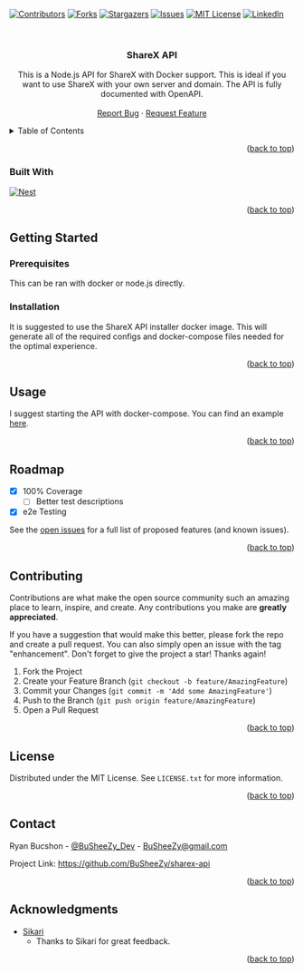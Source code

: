 <a name="readme-top"></a>

[![Contributors][contributors-shield]][contributors-url]
[![Forks][forks-shield]][forks-url]
[![Stargazers][stars-shield]][stars-url]
[![Issues][issues-shield]][issues-url]
[![MIT License][license-shield]][license-url]
[![LinkedIn][linkedin-shield]][linkedin-url]

<br />
<div align="center">
<h3 align="center">ShareX API</h3>

  <p align="center">
    This is a Node.js API for ShareX with Docker support. This is ideal if you want to use ShareX with your own server and domain. The API is fully documented with OpenAPI.
    <br />
    <br />
    <a href="https://github.com/BuSheeZy/sharex-api/issues">Report Bug</a>
    ·
    <a href="https://github.com/BuSheeZy/sharex-api/issues">Request Feature</a>
  </p>
</div>

<details>
  <summary>Table of Contents</summary>
  <ol>
    <li>
      <a href="#about-the-project">About The Project</a>
      <ul>
        <li><a href="#built-with">Built With</a></li>
      </ul>
    </li>
    <li>
      <a href="#getting-started">Getting Started</a>
      <ul>
        <li><a href="#prerequisites">Prerequisites</a></li>
        <li><a href="#installation">Installation</a></li>
      </ul>
    </li>
    <li><a href="#usage">Usage</a></li>
    <li><a href="#roadmap">Roadmap</a></li>
    <li><a href="#contributing">Contributing</a></li>
    <li><a href="#license">License</a></li>
    <li><a href="#contact">Contact</a></li>
    <li><a href="#acknowledgments">Acknowledgments</a></li>
  </ol>
</details>

<p align="right">(<a href="#readme-top">back to top</a>)</p>

### Built With

[![Nest][Nest.js]][Nest-url]

<p align="right">(<a href="#readme-top">back to top</a>)</p>

## Getting Started

### Prerequisites

This can be ran with docker or node.js directly.

### Installation

It is suggested to use the ShareX API installer docker image. This will generate all of the required configs and docker-compose files needed for the optimal experience.

<p align="right">(<a href="#readme-top">back to top</a>)</p>

## Usage

I suggest starting the API with docker-compose. You can find an example [here](https://github.com/busheezy/sharex-api/blob/main/docker-compose.yaml).

<p align="right">(<a href="#readme-top">back to top</a>)</p>

## Roadmap

-   [x] 100% Coverage
    -   [ ] Better test descriptions

-   [x] e2e Testing

See the [open issues](https://github.com/BuSheeZy/sharex-api/issues) for a full list of proposed features (and known issues).

<p align="right">(<a href="#readme-top">back to top</a>)</p>

## Contributing

Contributions are what make the open source community such an amazing place to learn, inspire, and create. Any contributions you make are **greatly appreciated**.

If you have a suggestion that would make this better, please fork the repo and create a pull request. You can also simply open an issue with the tag "enhancement".
Don't forget to give the project a star! Thanks again!

1.  Fork the Project
2.  Create your Feature Branch (`git checkout -b feature/AmazingFeature`)
3.  Commit your Changes (`git commit -m 'Add some AmazingFeature'`)
4.  Push to the Branch (`git push origin feature/AmazingFeature`)
5.  Open a Pull Request

<p align="right">(<a href="#readme-top">back to top</a>)</p>

## License

Distributed under the MIT License. See `LICENSE.txt` for more information.

<p align="right">(<a href="#readme-top">back to top</a>)</p>

## Contact

Ryan Bucshon - [@BuSheeZy_Dev](https://twitter.com/BuSheeZy_Dev) - BuSheeZy@gmail.com

Project Link: <https://github.com/BuSheeZy/sharex-api>

<p align="right">(<a href="#readme-top">back to top</a>)</p>

## Acknowledgments

-   [Sikari](https://github.com/Sikarii)
    -   Thanks to Sikari for great feedback.

<p align="right">(<a href="#readme-top">back to top</a>)</p>

[contributors-shield]: https://img.shields.io/github/contributors/BuSheeZy/sharex-api.svg?style=for-the-badge

[contributors-url]: https://github.com/BuSheeZy/sharex-api/graphs/contributors

[forks-shield]: https://img.shields.io/github/forks/BuSheeZy/sharex-api.svg?style=for-the-badge

[forks-url]: https://github.com/BuSheeZy/sharex-api/network/members

[stars-shield]: https://img.shields.io/github/stars/BuSheeZy/sharex-api.svg?style=for-the-badge

[stars-url]: https://github.com/BuSheeZy/sharex-api/stargazers

[issues-shield]: https://img.shields.io/github/issues/BuSheeZy/sharex-api.svg?style=for-the-badge

[issues-url]: https://github.com/BuSheeZy/sharex-api/issues

[license-shield]: https://img.shields.io/github/license/BuSheeZy/sharex-api.svg?style=for-the-badge

[license-url]: https://github.com/BuSheeZy/sharex-api/blob/master/LICENSE.txt

[linkedin-shield]: https://img.shields.io/badge/-LinkedIn-black.svg?style=for-the-badge&logo=linkedin&colorB=555

[linkedin-url]: https://linkedin.com/in/ryan-bucshon

[nest.js]: https://img.shields.io/badge/nestjs-000000?style=for-the-badge&logo=nestjs&logoColor=white

[nest-url]: https://nestjs.com/
